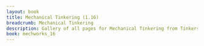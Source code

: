 ```yaml
---
layout: book
title: Mechanical Tinkering (1.16)
breadcrumb: Mechanical Tinkering
description: Gallery of all pages for Mechanical Tinkering from Tinkers' Mechworks in Minecraft 1.16.5.
book: mechworks_16
---
```

